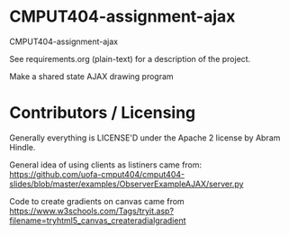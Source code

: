 CMPUT404-assignment-ajax
==============================

CMPUT404-assignment-ajax

See requirements.org (plain-text) for a description of the project.

Make a shared state AJAX drawing program

Contributors / Licensing
========================

Generally everything is LICENSE'D under the Apache 2 license by Abram Hindle.

General idea of using clients as listiners came from:
https://github.com/uofa-cmput404/cmput404-slides/blob/master/examples/ObserverExampleAJAX/server.py

Code to create gradients on canvas came from 
https://www.w3schools.com/Tags/tryit.asp?filename=tryhtml5_canvas_createradialgradient


